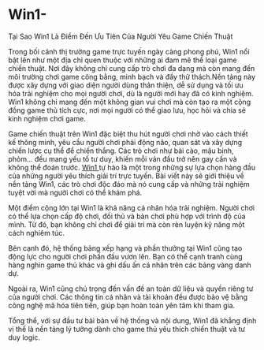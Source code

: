 # Win1-
Tại Sao Win1 Là Điểm Đến Ưu Tiên Của Người Yêu Game Chiến Thuật

Trong bối cảnh thị trường game trực tuyến ngày càng phong phú, Win1 nổi bật lên như một địa chỉ quen thuộc với những ai đam mê thể loại game chiến thuật. Nơi đây không chỉ cung cấp trò chơi đa dạng mà còn mang đến môi trường chơi game công bằng, minh bạch và đầy thử thách.Nền tảng này được xây dựng với giao diện người dùng thân thiện, dễ sử dụng và tối ưu hóa trải nghiệm cho mọi người chơi, dù là người mới hay đã có kinh nghiệm. Win1 không chỉ mang đến một không gian vui chơi mà còn tạo ra một cộng đồng game thủ tích cực, nơi mọi người có thể giao lưu, học hỏi và chia sẻ kinh nghiệm chơi game.

Game chiến thuật trên Win1 đặc biệt thu hút người chơi nhờ vào cách thiết kế thông minh, yêu cầu người chơi phải động não, quan sát và xây dựng chiến lược cụ thể để chiến thắng. Các trò chơi như bài cào, mậu binh, phỏm… đều mang yếu tố tư duy, khiến mỗi ván đấu trở nên gay cấn và không thể đoán trước. <a href=https://win1-vn.com> Win1 </a>  tự hào là một trong những sự lựa chọn hàng đầu của những người yêu thích giải trí trực tuyến. Bài viết này sẽ giới thiệu về nền tảng Win1, các trò chơi độc đáo mà nó cung cấp và những trải nghiệm tuyệt vời mà người chơi có thể khám phá.

Một điểm cộng lớn tại Win1 là khả năng cá nhân hóa trải nghiệm. Người chơi có thể lựa chọn cấp độ chơi, đối thủ và bàn chơi phù hợp với trình độ của mình. Từ đó, bạn không chỉ chơi để giải trí mà còn rèn luyện kỹ năng một cách nghiêm túc.

Bên cạnh đó, hệ thống bảng xếp hạng và phần thưởng tại Win1 cũng tạo động lực cho người chơi phấn đấu vươn lên. Bạn có thể cạnh tranh cùng hàng nghìn game thủ khác và ghi dấu ấn cá nhân trên các bảng vàng danh dự.

Ngoài ra, Win1 cũng chú trọng đến vấn đề an toàn dữ liệu và quyền riêng tư của người chơi. Các thông tin cá nhân và tài khoản đều được bảo vệ bằng công nghệ mã hóa tiên tiến, giúp bạn hoàn toàn yên tâm khi tham gia.

Tổng thể, với sự đầu tư bài bản về hệ thống và nội dung, Win1 đã khẳng định vị thế là nền tảng lý tưởng dành cho game thủ yêu thích chiến thuật và tư duy logic.

